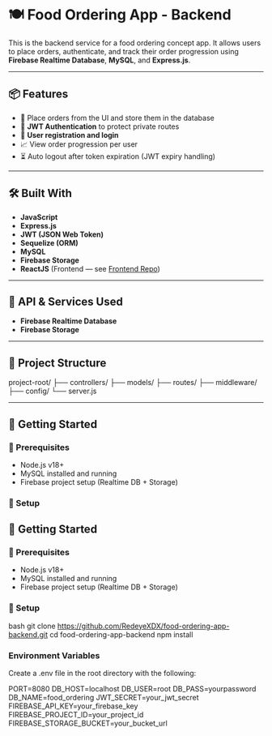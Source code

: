 # 🍽️ Food Ordering App - Backend

This is the backend service for a food ordering concept app. It allows users to place orders, authenticate, and track their order progression using **Firebase Realtime Database**, **MySQL**, and **Express.js**.

---

## 📦 Features

- 🛒 Place orders from the UI and store them in the database
- 🔐 **JWT Authentication** to protect private routes
- 📝 **User registration and login**
- 📈 View order progression per user
- ⏳ Auto logout after token expiration (JWT expiry handling)

---

## 🛠️ Built With

- **JavaScript**
- **Express.js**
- **JWT (JSON Web Token)**
- **Sequelize (ORM)**
- **MySQL**
- **Firebase Storage**
- **ReactJS** (Frontend — see [Frontend Repo](https://github.com/RedeyeXDX/food-ordering-app-frontend))

---

## 🔧 API & Services Used

- **Firebase Realtime Database**
- **Firebase Storage**

---

## 📁 Project Structure

project-root/
├── controllers/
├── models/
├── routes/
├── middleware/
├── config/
└── server.js

---

## 🚀 Getting Started

### 🔨 Prerequisites

- Node.js v18+
- MySQL installed and running
- Firebase project setup (Realtime DB + Storage)

### 🧪 Setup

## 🚀 Getting Started

### 🔨 Prerequisites

- Node.js v18+
- MySQL installed and running
- Firebase project setup (Realtime DB + Storage)

### 🧪 Setup

bash
git clone https://github.com/RedeyeXDX/food-ordering-app-backend.git
cd food-ordering-app-backend
npm install

### Environment Variables

Create a .env file in the root directory with the following:

PORT=8080
DB_HOST=localhost
DB_USER=root
DB_PASS=yourpassword
DB_NAME=food_ordering
JWT_SECRET=your_jwt_secret
FIREBASE_API_KEY=your_firebase_key
FIREBASE_PROJECT_ID=your_project_id
FIREBASE_STORAGE_BUCKET=your_bucket_url
